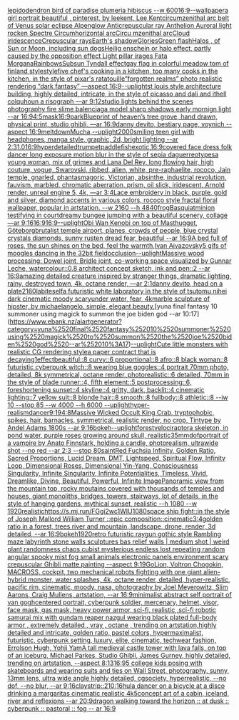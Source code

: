 [lepidodendron bird of paradise plumeria hibiscus --w 600](https://www.ebank.nz/aiartgenerator?category=lepidodendron%2520bird%2520of%2520paradise%2520plumeria%2520hibiscus%2520--w%2520600)[16:9](https://www.ebank.nz/aiartgenerator?category=16%3A9)[--wallpaper](https://www.ebank.nz/aiartgenerator?category=--wallpaper)[a girl portrait beautiful , pinterest, by leekent, Lee Kent](https://www.ebank.nz/aiartgenerator?category=a%2520girl%2520portrait%2520beautiful%2520%2C%2520pinterest%2C%2520by%2520leekent%2C%2520Lee%2520Kent)[circumzenithal arc belt of Venus solar eclipse Alpenglow Anticrepuscular ray Anthelion Auroral light rocken Spectre Circumhorizontal arcCircu   mzenithal arcCloud   iridescenceCrepuscular raysEarth's shadowGloriesGreen flashHalos , of Sun or Moon, including sun dogsHeilig enschein or halo effect, partly caused by the opposition effect Light pillar irages Fata MorganaRainbowsSubsun Tyndall effect](https://www.ebank.nz/aiartgenerator?category=circumzenithal%2520arc%2520belt%2520of%2520Venus%2520solar%2520eclipse%2520Alpenglow%2520Anticrepuscular%2520ray%2520Anthelion%2520Auroral%2520light%2520rocken%2520Spectre%2520Circumhorizontal%2520arcCircu%2520%2520%2520mzenithal%2520arcCloud%2520%2520%2520iridescenceCrepuscular%2520raysEarth%27s%2520shadowGloriesGreen%2520flashHalos%2520%2C%2520of%2520Sun%2520or%2520Moon%2C%2520including%2520sun%2520dogsHeilig%2520enschein%2520or%2520halo%2520effect%2C%2520partly%2520caused%2520by%2520the%2520opposition%2520effect%2520Light%2520pillar%2520irages%2520Fata%2520MorganaRainbowsSubsun%2520Tyndall%2520effect)[gay flag in colorful meadow tom of finland style](https://www.ebank.nz/aiartgenerator?category=gay%2520flag%2520in%2520colorful%2520meadow%2520tom%2520of%2520finland%2520style)[style](https://www.ebank.nz/aiartgenerator?category=style)[five chef's cooking in a kitchen, too many cooks in the kitchen, in the style of pixar's ratatouille](https://www.ebank.nz/aiartgenerator?category=five%2520chef%27s%2520cooking%2520in%2520a%2520kitchen%2C%2520too%2520many%2520cooks%2520in%2520the%2520kitchen%2C%2520in%2520the%2520style%2520of%2520pixar%27s%2520ratatouille)[”forgotten realms” photo realistic rendering “dark fantasy” —aspect 16:9](https://www.ebank.nz/aiartgenerator?category=%E2%80%9Dforgotten%2520realms%E2%80%9D%2520photo%2520realistic%2520rendering%2520%E2%80%9Cdark%2520fantasy%E2%80%9D%2520%E2%80%94aspect%252016%3A9)[--uplight](https://www.ebank.nz/aiartgenerator?category=--uplight)[st louis style architecture building, highly detailed, intricate, in the style of picasso and dali and ithell colquhoun a risograph —ar 9:12](https://www.ebank.nz/aiartgenerator?category=st%2520louis%2520style%2520architecture%2520building%2C%2520highly%2520detailed%2C%2520intricate%2C%2520in%2520the%2520style%2520of%2520picasso%2520and%2520dali%2520and%2520ithell%2520colquhoun%2520a%2520risograph%2520%E2%80%94ar%25209%3A12)[studio lights behind the scenes photography fire slime balenciaga model sharp shadows early mornign light --ar 16:9](https://www.ebank.nz/aiartgenerator?category=studio%2520lights%2520behind%2520the%2520scenes%2520photography%2520fire%2520slime%2520balenciaga%2520model%2520sharp%2520shadows%2520early%2520mornign%2520light%2520--ar%252016%3A9)[4:5](https://www.ebank.nz/aiartgenerator?category=4%3A5)[mask](https://www.ebank.nz/aiartgenerator?category=mask)[16:9](https://www.ebank.nz/aiartgenerator?category=16%3A9)[park](https://www.ebank.nz/aiartgenerator?category=park)[Blueprint of heaven’s tree grove, hand drawn, physical print, studio ghibli, —ar 16:9](https://www.ebank.nz/aiartgenerator?category=Blueprint%2520of%2520heaven%E2%80%99s%2520tree%2520grove%2C%2520hand%2520drawn%2C%2520physical%2520print%2C%2520studio%2520ghibli%2C%2520%E2%80%94ar%252016%3A9)[danny devito, bestiary page, voynich --aspect 16:9](https://www.ebank.nz/aiartgenerator?category=danny%2520devito%2C%2520bestiary%2520page%2C%2520voynich%2520--aspect%252016%3A9)[meltdown](https://www.ebank.nz/aiartgenerator?category=meltdown)[Mucha,](https://www.ebank.nz/aiartgenerator?category=Mucha%2C)[--uplight](https://www.ebank.nz/aiartgenerator?category=--uplight)[2000](https://www.ebank.nz/aiartgenerator?category=2000)[smiling teen girl with headphones, manga style, graphic, 2d, bright lighting --ar 2:3](https://www.ebank.nz/aiartgenerator?category=smiling%2520teen%2520girl%2520with%2520headphones%2C%2520manga%2520style%2C%2520graphic%2C%25202d%2C%2520bright%2520lighting%2520--ar%25202%3A3)[1.0](https://www.ebank.nz/aiartgenerator?category=1.0)[16:9](https://www.ebank.nz/aiartgenerator?category=16%3A9)[hyperdetailed](https://www.ebank.nz/aiartgenerator?category=hyperdetailed)[trumpet](https://www.ebank.nz/aiartgenerator?category=trumpet)[paddlefish](https://www.ebank.nz/aiartgenerator?category=paddlefish)[exotic,](https://www.ebank.nz/aiartgenerator?category=exotic%2C)[16:9](https://www.ebank.nz/aiartgenerator?category=16%3A9)[covered face dress folk dancer long exposure motion blur in the style of sepia daguerreotypes](https://www.ebank.nz/aiartgenerator?category=covered%2520face%2520dress%2520folk%2520dancer%2520long%2520exposure%2520motion%2520blur%2520in%2520the%2520style%2520of%2520sepia%2520daguerreotypes)[a young woman, mix of grimes and Lana Del Rey, long flowing hair, high couture, vogue, Swarovski, ribbed, alien, white, pre-raphaelite, rococo, Jain temple, gnarled, phantasmagoric, Victorian, absinthe, industrial revolution, fauvism, marbled, chromatic aberration, prism, oil slick, iridescent, Arnold render, unreal engine 5, 4k, —ar 3:4](https://www.ebank.nz/aiartgenerator?category=a%2520young%2520woman%2C%2520mix%2520of%2520grimes%2520and%2520Lana%2520Del%2520Rey%2C%2520long%2520flowing%2520hair%2C%2520high%2520couture%2C%2520vogue%2C%2520Swarovski%2C%2520ribbed%2C%2520alien%2C%2520white%2C%2520pre-raphaelite%2C%2520rococo%2C%2520Jain%2520temple%2C%2520gnarled%2C%2520phantasmagoric%2C%2520Victorian%2C%2520absinthe%2C%2520industrial%2520revolution%2C%2520fauvism%2C%2520marbled%2C%2520chromatic%2520aberration%2C%2520prism%2C%2520oil%2520slick%2C%2520iridescent%2C%2520Arnold%2520render%2C%2520unreal%2520engine%25205%2C%25204k%2C%2520%E2%80%94ar%25203%3A4)[Lace embroidery in black, purple, gold and silver, diamond accents in various colors, rococo style fractal floral wallpaper, popular in artstation. --w 2160 --h 4840](https://www.ebank.nz/aiartgenerator?category=Lace%2520embroidery%2520in%2520black%2C%2520purple%2C%2520gold%2520and%2520silver%2C%2520diamond%2520accents%2520in%2520various%2520colors%2C%2520rococo%2520style%2520fractal%2520floral%2520wallpaper%2C%2520popular%2520in%2520artstation.%2520--w%25202160%2520--h%25204840)[frog](https://www.ebank.nz/aiartgenerator?category=frog)[Basquiat](https://www.ebank.nz/aiartgenerator?category=Basquiat)[minion testifying in court](https://www.ebank.nz/aiartgenerator?category=minion%2520testifying%2520in%2520court)[dreamy bungee jumping with a beautiful scenery, collage —ar 9:16](https://www.ebank.nz/aiartgenerator?category=dreamy%2520bungee%2520jumping%2520with%2520a%2520beautiful%2520scenery%2C%2520collage%2520%E2%80%94ar%25209%3A16)[16:9](https://www.ebank.nz/aiartgenerator?category=16%3A9)[16:9](https://www.ebank.nz/aiartgenerator?category=16%3A9)[--uplight](https://www.ebank.nz/aiartgenerator?category=--uplight)[Obi Wan Kenobi on top of Masthugget, Göteborg](https://www.ebank.nz/aiartgenerator?category=Obi%2520Wan%2520Kenobi%2520on%2520top%2520of%2520Masthugget%2C%2520G%C3%B6teborg)[brutalist temple airport, planes, crowds of people, blue crystal crystals diamonds, sunny rusten dread fear, beautiful --ar 16:9](https://www.ebank.nz/aiartgenerator?category=brutalist%2520temple%2520airport%2C%2520planes%2C%2520crowds%2520of%2520people%2C%2520blue%2520crystal%2520crystals%2520diamonds%2C%2520sunny%2520rusten%2520dread%2520fear%2C%2520beautiful%2520--ar%252016%3A9)[A bed full of roses, the sun shines on the bed, feel the warmth,Ivan Aivazovsky](https://www.ebank.nz/aiartgenerator?category=A%2520bed%2520full%2520of%2520roses%2C%2520the%2520sun%2520shines%2520on%2520the%2520bed%2C%2520feel%2520the%2520warmth%2CIvan%2520Aivazovsky)[5 gifs of moogles dancing in the 32bit field](https://www.ebank.nz/aiartgenerator?category=5%2520gifs%2520of%2520moogles%2520dancing%2520in%2520the%252032bit%2520field)[occlusion](https://www.ebank.nz/aiartgenerator?category=occlusion)[--uplight](https://www.ebank.nz/aiartgenerator?category=--uplight)[Massive wood processing: Dowel joint, Bridle joint, co-working space visualized by Gunnar Leche, watercolour::0.8 architect concept sketch, ink and pen::2 --ar 16:9](https://www.ebank.nz/aiartgenerator?category=Massive%2520wood%2520processing%3A%2520Dowel%2520joint%2C%2520Bridle%2520joint%2C%2520co-working%2520space%2520visualized%2520by%2520Gunnar%2520Leche%2C%2520watercolour%3A%3A0.8%2520architect%2520concept%2520sketch%2C%2520ink%2520and%2520pen%3A%3A2%2520--ar%252016%3A9)[amazing detailed creature inspired by stranger things, dramatic lighting, rainy, destroyed town, 4k, octane render, —ar 2:1](https://www.ebank.nz/aiartgenerator?category=amazing%2520detailed%2520creature%2520inspired%2520by%2520stranger%2520things%2C%2520dramatic%2520lighting%2C%2520rainy%2C%2520destroyed%2520town%2C%25204k%2C%2520octane%2520render%2C%2520%E2%80%94ar%25202%3A1)[danny devito, head on a plate](https://www.ebank.nz/aiartgenerator?category=danny%2520devito%2C%2520head%2520on%2520a%2520plate)[2160](https://www.ebank.nz/aiartgenerator?category=2160)[lab](https://www.ebank.nz/aiartgenerator?category=lab)[iteself](https://www.ebank.nz/aiartgenerator?category=iteself)[a futuristic white laboratory in the style of tsutomu nihei dark cinematic moody scary](https://www.ebank.nz/aiartgenerator?category=a%2520futuristic%2520white%2520laboratory%2520in%2520the%2520style%2520of%2520tsutomu%2520nihei%2520dark%2520cinematic%2520moody%2520scary)[under water, fear, 4k](https://www.ebank.nz/aiartgenerator?category=under%2520water%2C%2520fear%2C%25204k)[marble sculpture of hipster, by michaelangelo. simple, elegant beauty.](https://www.ebank.nz/aiartgenerator?category=marble%2520sculpture%2520of%2520hipster%2C%2520by%2520michaelangelo.%2520simple%2C%2520elegant%2520beauty.)[yuna final fantasy 10 summoner using magick to summon the joe biden god --ar 10:17](https://www.ebank.nz/aiartgenerator?category=yuna%2520final%2520fantasy%252010%2520summoner%2520using%2520magick%2520to%2520summon%2520the%2520joe%2520biden%2520god%2520--ar%252010%3A17)[--uplight](https://www.ebank.nz/aiartgenerator?category=--uplight)[Cute little monsters with realistic CG rendering style](https://www.ebank.nz/aiartgenerator?category=Cute%2520little%2520monsters%2520with%2520realistic%2520CG%2520rendering%2520style)[a paper contract that is decaying](https://www.ebank.nz/aiartgenerator?category=a%2520paper%2520contract%2520that%2520is%2520decaying)[1](https://www.ebank.nz/aiartgenerator?category=1)[effect](https://www.ebank.nz/aiartgenerator?category=effect)[beautiful::8 curvy::6 proportional::8 afro::8 black woman::8 futuristic cyberpunk witch::8 wearing blue goggles::4 portrait 70mm photo, detailed, 8k symmetrical, octane render, photorealistic::6 detailed, 70mm in the style of blade runner::4, fifth element::5 postprocessing::6, foreshortening sunset::4 skyline::4 gritty, dark, backlit::4 cinematic lighting::7 yellow suit::8 blonde hair::8 smooth::8 fullbody::8 athletic::8 --iw 10 --stop 85 --w 4000 --h 6000 --uplight](https://www.ebank.nz/aiartgenerator?category=beautiful%3A%3A8%2520curvy%3A%3A6%2520proportional%3A%3A8%2520afro%3A%3A8%2520black%2520woman%3A%3A8%2520futuristic%2520cyberpunk%2520witch%3A%3A8%2520wearing%2520blue%2520goggles%3A%3A4%2520portrait%252070mm%2520photo%2C%2520detailed%2C%25208k%2520symmetrical%2C%2520octane%2520render%2C%2520photorealistic%3A%3A6%2520detailed%2C%252070mm%2520in%2520the%2520style%2520of%2520blade%2520runner%3A%3A4%2C%2520fifth%2520element%3A%3A5%2520postprocessing%3A%3A6%2C%2520foreshortening%2520sunset%3A%3A4%2520skyline%3A%3A4%2520gritty%2C%2520dark%2C%2520backlit%3A%3A4%2520cinematic%2520lighting%3A%3A7%2520yellow%2520suit%3A%3A8%2520blonde%2520hair%3A%3A8%2520smooth%3A%3A8%2520fullbody%3A%3A8%2520athletic%3A%3A8%2520--iw%252010%2520--stop%252085%2520--w%25204000%2520--h%25206000%2520--uplight)[hyper-realism](https://www.ebank.nz/aiartgenerator?category=hyper-realism)[dancer](https://www.ebank.nz/aiartgenerator?category=dancer)[9:19](https://www.ebank.nz/aiartgenerator?category=9%3A19)[4:8](https://www.ebank.nz/aiartgenerator?category=4%3A8)[Massive Wicked Occult King Crab, tryptophobic, spikes, hair, barnacles, symmetrical, realistic render, no crop, Tintype by Andel Adams 1800s --ar 9:16](https://www.ebank.nz/aiartgenerator?category=Massive%2520Wicked%2520Occult%2520King%2520Crab%2C%2520tryptophobic%2C%2520spikes%2C%2520hair%2C%2520barnacles%2C%2520symmetrical%2C%2520realistic%2520render%2C%2520no%2520crop%2C%2520Tintype%2520by%2520Andel%2520Adams%25201800s%2520--ar%25209%3A16)[bokeh](https://www.ebank.nz/aiartgenerator?category=bokeh)[--uplight](https://www.ebank.nz/aiartgenerator?category=--uplight)[forest](https://www.ebank.nz/aiartgenerator?category=forest)[velociraptor](https://www.ebank.nz/aiartgenerator?category=velociraptor)[a skeleton, in pond water, purple roses growing around skull, realistic](https://www.ebank.nz/aiartgenerator?category=a%2520skeleton%2C%2520in%2520pond%2520water%2C%2520purple%2520roses%2520growing%2520around%2520skull%2C%2520realistic)[35mm](https://www.ebank.nz/aiartgenerator?category=35mm)[dof](https://www.ebank.nz/aiartgenerator?category=dof)[portrait of a vampire by Anato Finnstark, holding a candle, photorealism, ultrawide shot --no red  --ar 2:3 --stop 80](https://www.ebank.nz/aiartgenerator?category=portrait%2520of%2520a%2520vampire%2520by%2520Anato%2520Finnstark%2C%2520holding%2520a%2520candle%2C%2520photorealism%2C%2520ultrawide%2520shot%2520--no%2520red%2520%2520--ar%25202%3A3%2520--stop%252080)[saint](https://www.ebank.nz/aiartgenerator?category=saint)[Red Fuchsia Infinity, Golden Ratio, Sacred Proportions, Lucid Dream, DMT, Lightspeed, Spiritual Flow, Infinity Loop, Dimensional Roses, Dimensional Yin-Yang, Consciousness Singularity, Infinite Singularity, Infinite Potentialities, Timeless, Vivid, Dreamlike, Divine, Beautiful, Powerful, Infinite Image](https://www.ebank.nz/aiartgenerator?category=Red%2520Fuchsia%2520Infinity%2C%2520Golden%2520Ratio%2C%2520Sacred%2520Proportions%2C%2520Lucid%2520Dream%2C%2520DMT%2C%2520Lightspeed%2C%2520Spiritual%2520Flow%2C%2520Infinity%2520Loop%2C%2520Dimensional%2520Roses%2C%2520Dimensional%2520Yin-Yang%2C%2520Consciousness%2520Singularity%2C%2520Infinite%2520Singularity%2C%2520Infinite%2520Potentialities%2C%2520Timeless%2C%2520Vivid%2C%2520Dreamlike%2C%2520Divine%2C%2520Beautiful%2C%2520Powerful%2C%2520Infinite%2520Image)[Panoramic view from the mountain top, rocky moutains covered with thousands of temples and houses, giant monoliths, bridges, towers, stairways, lot of details, in the style of hanging gardens, mythical sunset, realistic --h 1080 --w 1920](https://www.ebank.nz/aiartgenerator?category=Panoramic%2520view%2520from%2520the%2520mountain%2520top%2C%2520rocky%2520moutains%2520covered%2520with%2520thousands%2520of%2520temples%2520and%2520houses%2C%2520giant%2520monoliths%2C%2520bridges%2C%2520towers%2C%2520stairways%2C%2520lot%2520of%2520details%2C%2520in%2520the%2520style%2520of%2520hanging%2520gardens%2C%2520mythical%2520sunset%2C%2520realistic%2520--h%25201080%2520--w%25201920)[realistic](https://www.ebank.nz/aiartgenerator?category=realistic)[<https://s.mj.run/FGgi2wc1WIU>](https://www.ebank.nz/aiartgenerator?category=%3Chttps%3A//s.mj.run/FGgi2wc1WIU%3E)[1080](https://www.ebank.nz/aiartgenerator?category=1080)[space ship fight::in the style of Joseph Mallord William Turner ::epic composition::cinematic](https://www.ebank.nz/aiartgenerator?category=space%2520ship%2520fight%3A%3Ain%2520the%2520style%2520of%2520Joseph%2520Mallord%2520William%2520Turner%2520%3A%3Aepic%2520composition%3A%3Acinematic)[3:4](https://www.ebank.nz/aiartgenerator?category=3%3A4)[golden ratio in a forest, trees river and mountain, landscape, drone, render, 3d detailed, --ar 16:9](https://www.ebank.nz/aiartgenerator?category=golden%2520ratio%2520in%2520a%2520forest%2C%2520trees%2520river%2520and%2520mountain%2C%2520landscape%2C%2520drone%2C%2520render%2C%25203d%2520detailed%2C%2520--ar%252016%3A9)[bokeh](https://www.ebank.nz/aiartgenerator?category=bokeh)[1920](https://www.ebank.nz/aiartgenerator?category=1920)[retro futuristic raygun gothic style Rambling maze labyrinth stone walls sculptures bas relief walls | medium  shot | weird plant randomness chaos  cubist mysterious endless lost repeating random angular spooky mist fog small animals electronic panels environment scary crepuscular Ghibli matte painting --aspect 9:19](https://www.ebank.nz/aiartgenerator?category=retro%2520futuristic%2520raygun%2520gothic%2520style%2520Rambling%2520maze%2520labyrinth%2520stone%2520walls%2520sculptures%2520bas%2520relief%2520walls%2520%7C%2520medium%2520%2520shot%2520%7C%2520weird%2520plant%2520randomness%2520chaos%2520%2520cubist%2520mysterious%2520endless%2520lost%2520repeating%2520random%2520angular%2520spooky%2520mist%2520fog%2520small%2520animals%2520electronic%2520panels%2520environment%2520scary%2520crepuscular%2520Ghibli%2520matte%2520painting%2520--aspect%25209%3A19)[GoLion, Voltron Chogokin, MACROSS, cockpit, two mechanical robots fighting with one giant alien-hybrid monster, water splashes, 4k, octane render, detailed, hyper-realistic, pacific rim, cinematic, moody, nasa, photography by Joel Meyerowitz, Slim Aarons, Craig Mullens, artstation, --ar 16:9](https://www.ebank.nz/aiartgenerator?category=GoLion%2C%2520Voltron%2520Chogokin%2C%2520MACROSS%2C%2520cockpit%2C%2520two%2520mechanical%2520robots%2520fighting%2520with%2520one%2520giant%2520alien-hybrid%2520monster%2C%2520water%2520splashes%2C%25204k%2C%2520octane%2520render%2C%2520detailed%2C%2520hyper-realistic%2C%2520pacific%2520rim%2C%2520cinematic%2C%2520moody%2C%2520nasa%2C%2520photography%2520by%2520Joel%2520Meyerowitz%2C%2520Slim%2520Aarons%2C%2520Craig%2520Mullens%2C%2520artstation%2C%2520--ar%252016%3A9)[minimalist abstract self portrait of van gogh](https://www.ebank.nz/aiartgenerator?category=minimalist%2520abstract%2520self%2520portrait%2520of%2520van%2520gogh)[centered portrait, cyberpunk soldier, mercenary, helmet, visor, face mask, gas mask, heavy power armor, sci-fi, realistic ,sci-fi robotic samurai mix with gundam reaper nazgul wearing black plated full-body armor , extremely detailed , vray , octane , trending on artstation,highly detailed and intricate, golden ratio, pastel colors, hypermaximalist, futuristic, cyberpunk setting, luxury, elite, cinematic, techwear fashion, Errolson Hugh, Yohji Yam](https://www.ebank.nz/aiartgenerator?category=centered%2520portrait%2C%2520cyberpunk%2520soldier%2C%2520mercenary%2C%2520helmet%2C%2520visor%2C%2520face%2520mask%2C%2520gas%2520mask%2C%2520heavy%2520power%2520armor%2C%2520sci-fi%2C%2520realistic%2520%2Csci-fi%2520robotic%2520samurai%2520mix%2520with%2520gundam%2520reaper%2520nazgul%2520wearing%2520black%2520plated%2520full-body%2520armor%2520%2C%2520extremely%2520detailed%2520%2C%2520vray%2520%2C%2520octane%2520%2C%2520trending%2520on%2520artstation%2Chighly%2520detailed%2520and%2520intricate%2C%2520golden%2520ratio%2C%2520pastel%2520colors%2C%2520hypermaximalist%2C%2520futuristic%2C%2520cyberpunk%2520setting%2C%2520luxury%2C%2520elite%2C%2520cinematic%2C%2520techwear%2520fashion%2C%2520Errolson%2520Hugh%2C%2520Yohji%2520Yam)[A tall medieval castle tower with lava falls, on top of an iceburg, Michael Parkes, Studio Ghibli, James Gurney, highly detailed, trending on artstation, --aspect 8:13](https://www.ebank.nz/aiartgenerator?category=A%2520tall%2520medieval%2520castle%2520tower%2520with%2520lava%2520falls%2C%2520on%2520top%2520of%2520an%2520iceburg%2C%2520Michael%2520Parkes%2C%2520Studio%2520Ghibli%2C%2520James%2520Gurney%2C%2520highly%2520detailed%2C%2520trending%2520on%2520artstation%2C%2520--aspect%25208%3A13)[16:9](https://www.ebank.nz/aiartgenerator?category=16%3A9)[5 college kids posing with skateboards and wearing suits and ties on Wall Street, photography, sunny, 13mm lens, ultra wide angle highly detailed, cgsociety, hyperrealistic, --no dof, --no blur, --ar 9:16](https://www.ebank.nz/aiartgenerator?category=5%2520college%2520kids%2520posing%2520with%2520skateboards%2520and%2520wearing%2520suits%2520and%2520ties%2520on%2520Wall%2520Street%2C%2520photography%2C%2520sunny%2C%252013mm%2520lens%2C%2520ultra%2520wide%2520angle%2520highly%2520detailed%2C%2520cgsociety%2C%2520hyperrealistic%2C%2520--no%2520dof%2C%2520--no%2520blur%2C%2520--ar%25209%3A16)[clay](https://www.ebank.nz/aiartgenerator?category=clay)[strip::2](https://www.ebank.nz/aiartgenerator?category=strip%3A%3A2)[10:16](https://www.ebank.nz/aiartgenerator?category=10%3A16)[hula dancer on a bicycle at a disco drinking a margaritas cinematic realistic 4k](https://www.ebank.nz/aiartgenerator?category=hula%2520dancer%2520on%2520a%2520bicycle%2520at%2520a%2520disco%2520drinking%2520a%2520margaritas%2520cinematic%2520realistic%25204k)[5](https://www.ebank.nz/aiartgenerator?category=5)[concept art of a cabin, iceland, river and reflexions --ar 20:9](https://www.ebank.nz/aiartgenerator?category=concept%2520art%2520of%2520a%2520cabin%2C%2520iceland%2C%2520river%2520and%2520reflexions%2520--ar%252020%3A9)[dragon walking toward the horizon :: at dusk :: cyberpunk :: pastoral :: fog -- ar 16:9](https://www.ebank.nz/aiartgenerator?category=dragon%2520walking%2520toward%2520the%2520horizon%2520%3A%3A%2520at%2520dusk%2520%3A%3A%2520cyberpunk%2520%3A%3A%2520pastoral%2520%3A%3A%2520fog%2520--%2520ar%252016%3A9)